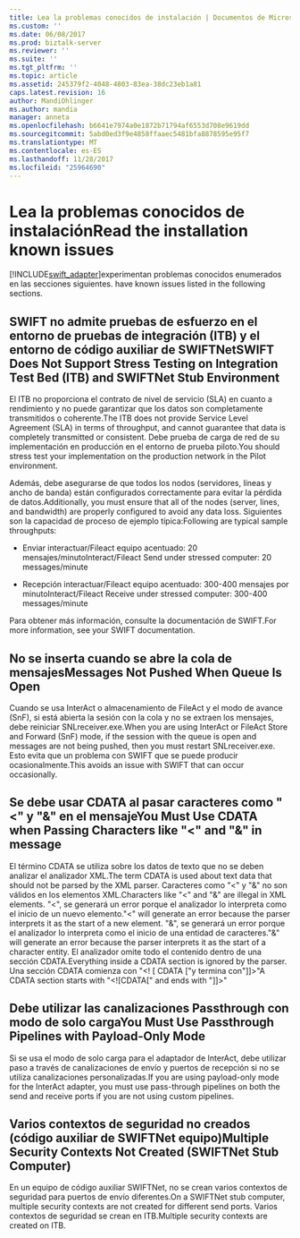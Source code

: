 ```yaml
---
title: Lea la problemas conocidos de instalación | Documentos de Microsoft
ms.custom: ''
ms.date: 06/08/2017
ms.prod: biztalk-server
ms.reviewer: ''
ms.suite: ''
ms.tgt_pltfrm: ''
ms.topic: article
ms.assetid: 245379f2-4048-4803-83ea-38dc23eb1a81
caps.latest.revision: 16
author: MandiOhlinger
ms.author: mandia
manager: anneta
ms.openlocfilehash: b6641e7974a0e1872b71794af6553d708e9619dd
ms.sourcegitcommit: 5abd0ed3f9e4858ffaaec5481bfa8878595e95f7
ms.translationtype: MT
ms.contentlocale: es-ES
ms.lasthandoff: 11/28/2017
ms.locfileid: "25964690"
---
```

# <a name="read-the-installation-known-issues"></a><span data-ttu-id="8876e-102">Lea la problemas conocidos de instalación</span><span class="sxs-lookup"><span data-stu-id="8876e-102">Read the installation known issues</span></span>
[!INCLUDE[swift_adapter](../../includes/swift-adapter-md.md)]<span data-ttu-id="8876e-103">experimentan problemas conocidos enumerados en las secciones siguientes.</span><span class="sxs-lookup"><span data-stu-id="8876e-103"> have known issues listed in the following sections.</span></span>  
  
## <a name="swift-does-not-support-stress-testing-on-integration-test-bed-itb-and-swiftnet-stub-environment"></a><span data-ttu-id="8876e-104">SWIFT no admite pruebas de esfuerzo en el entorno de pruebas de integración (ITB) y el entorno de código auxiliar de SWIFTNet</span><span class="sxs-lookup"><span data-stu-id="8876e-104">SWIFT Does Not Support Stress Testing on Integration Test Bed (ITB) and SWIFTNet Stub Environment</span></span>  
 <span data-ttu-id="8876e-105">El ITB no proporciona el contrato de nivel de servicio (SLA) en cuanto a rendimiento y no puede garantizar que los datos son completamente transmitidos o coherente.</span><span class="sxs-lookup"><span data-stu-id="8876e-105">The ITB does not provide Service Level Agreement (SLA) in terms of throughput, and cannot guarantee that data is completely transmitted or consistent.</span></span> <span data-ttu-id="8876e-106">Debe prueba de carga de red de su implementación en producción en el entorno de prueba piloto.</span><span class="sxs-lookup"><span data-stu-id="8876e-106">You should stress test your implementation on the production network in the Pilot environment.</span></span>  
  
 <span data-ttu-id="8876e-107">Además, debe asegurarse de que todos los nodos (servidores, líneas y ancho de banda) están configurados correctamente para evitar la pérdida de datos.</span><span class="sxs-lookup"><span data-stu-id="8876e-107">Additionally, you must ensure that all of the nodes (server, lines, and bandwidth) are properly configured to avoid any data loss.</span></span> <span data-ttu-id="8876e-108">Siguientes son la capacidad de proceso de ejemplo típica:</span><span class="sxs-lookup"><span data-stu-id="8876e-108">Following are typical sample throughputs:</span></span>  
  
-   <span data-ttu-id="8876e-109">Enviar interactuar/Fileact equipo acentuado: 20 mensajes/minuto</span><span class="sxs-lookup"><span data-stu-id="8876e-109">Interact/Fileact Send under stressed computer: 20 messages/minute</span></span>  
  
-   <span data-ttu-id="8876e-110">Recepción interactuar/Fileact equipo acentuado: 300-400 mensajes por minuto</span><span class="sxs-lookup"><span data-stu-id="8876e-110">Interact/Fileact Receive under stressed computer: 300-400 messages/minute</span></span>  
  
 <span data-ttu-id="8876e-111">Para obtener más información, consulte la documentación de SWIFT.</span><span class="sxs-lookup"><span data-stu-id="8876e-111">For more information, see your SWIFT documentation.</span></span>  
  
## <a name="messages-not-pushed-when-queue-is-open"></a><span data-ttu-id="8876e-112">No se inserta cuando se abre la cola de mensajes</span><span class="sxs-lookup"><span data-stu-id="8876e-112">Messages Not Pushed When Queue Is Open</span></span>  
 <span data-ttu-id="8876e-113">Cuando se usa InterAct o almacenamiento de FileAct y el modo de avance (SnF), si está abierta la sesión con la cola y no se extraen los mensajes, debe reiniciar SNLreceiver.exe.</span><span class="sxs-lookup"><span data-stu-id="8876e-113">When you are using InterAct or FileAct Store and Forward (SnF) mode, if the session with the queue is open and messages are not being pushed, then you must restart SNLreceiver.exe.</span></span> <span data-ttu-id="8876e-114">Esto evita que un problema con SWIFT que se puede producir ocasionalmente.</span><span class="sxs-lookup"><span data-stu-id="8876e-114">This avoids an issue with SWIFT that can occur occasionally.</span></span>  
  
## <a name="you-must-use-cdata-when-passing-characters-like--and--in-message"></a><span data-ttu-id="8876e-115">Se debe usar CDATA al pasar caracteres como "<" y "&" en el mensaje</span><span class="sxs-lookup"><span data-stu-id="8876e-115">You Must Use CDATA when Passing Characters like "<" and "&" in message</span></span>  
 <span data-ttu-id="8876e-116">El término CDATA se utiliza sobre los datos de texto que no se deben analizar el analizador XML.</span><span class="sxs-lookup"><span data-stu-id="8876e-116">The term CDATA is used about text data that should not be parsed by the XML parser.</span></span>  <span data-ttu-id="8876e-117">Caracteres como "<" y "&" no son válidos en los elementos XML.</span><span class="sxs-lookup"><span data-stu-id="8876e-117">Characters like "<" and "&" are illegal in XML elements.</span></span> <span data-ttu-id="8876e-118">"<", se generará un error porque el analizador lo interpreta como el inicio de un nuevo elemento.</span><span class="sxs-lookup"><span data-stu-id="8876e-118">"<" will generate an error because the parser interprets it as the start of a new element.</span></span> <span data-ttu-id="8876e-119">"&", se generará un error porque el analizador lo interpreta como el inicio de una entidad de caracteres.</span><span class="sxs-lookup"><span data-stu-id="8876e-119">"&" will generate an error because the parser interprets it as the start of a character entity.</span></span> <span data-ttu-id="8876e-120">El analizador omite todo el contenido dentro de una sección CDATA.</span><span class="sxs-lookup"><span data-stu-id="8876e-120">Everything inside a CDATA section is ignored by the parser.</span></span> <span data-ttu-id="8876e-121">Una sección CDATA comienza con "\<! [ CDATA ["y termina con"]]\>"</span><span class="sxs-lookup"><span data-stu-id="8876e-121">A CDATA section starts with "\<![CDATA[" and ends with "]]\>"</span></span>  
  
## <a name="you-must-use-passthrough-pipelines-with-payload-only-mode"></a><span data-ttu-id="8876e-122">Debe utilizar las canalizaciones Passthrough con modo de solo carga</span><span class="sxs-lookup"><span data-stu-id="8876e-122">You Must Use Passthrough Pipelines with Payload-Only Mode</span></span>  
 <span data-ttu-id="8876e-123">Si se usa el modo de solo carga para el adaptador de InterAct, debe utilizar paso a través de canalizaciones de envío y puertos de recepción si no se utiliza canalizaciones personalizadas.</span><span class="sxs-lookup"><span data-stu-id="8876e-123">If you are using payload-only mode for the InterAct adapter, you must use pass-through pipelines on both the send and receive ports if you are not using custom pipelines.</span></span>  
  
## <a name="multiple-security-contexts-not-created-swiftnet-stub-computer"></a><span data-ttu-id="8876e-124">Varios contextos de seguridad no creados (código auxiliar de SWIFTNet equipo)</span><span class="sxs-lookup"><span data-stu-id="8876e-124">Multiple Security Contexts Not Created (SWIFTNet Stub Computer)</span></span>  
 <span data-ttu-id="8876e-125">En un equipo de código auxiliar SWIFTNet, no se crean varios contextos de seguridad para puertos de envío diferentes.</span><span class="sxs-lookup"><span data-stu-id="8876e-125">On a SWIFTNet stub computer, multiple security contexts are not created for different send ports.</span></span> <span data-ttu-id="8876e-126">Varios contextos de seguridad se crean en ITB.</span><span class="sxs-lookup"><span data-stu-id="8876e-126">Multiple security contexts are created on ITB.</span></span>